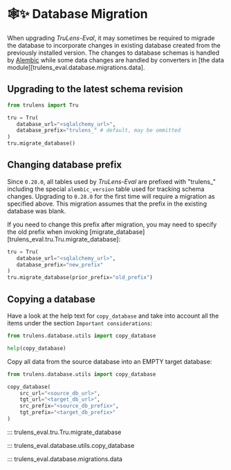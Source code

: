 # 🕸✨ Database Migration

When upgrading _TruLens-Eval_, it may sometimes be required to migrade the
database to incorporate changes in existing database created from the previously
installed version. The changes to database schemas is handled by
[Alembic](https://github.com/sqlalchemy/alembic/) while some data changes are
handled by converters in [the data
module][trulens_eval.database.migrations.data].

## Upgrading to the latest schema revision

```python
from trulens import Tru

tru = Tru(
   database_url="<sqlalchemy_url>",
   database_prefix="trulens_" # default, may be ommitted
)
tru.migrate_database()
```

## Changing database prefix

Since `0.28.0`, all tables used by _TruLens-Eval_ are prefixed with "trulens_"
including the special `alembic_version` table used for tracking schema changes.
Upgrading to `0.28.0` for the first time will require a migration as specified
above. This migration assumes that the prefix in the existing database was
blank.

If you need to change this prefix after migration, you may need to specify the
old prefix when invoking
[migrate_database][trulens_eval.tru.Tru.migrate_database]:

```python
tru = Tru(
   database_url="<sqlalchemy_url>",
   database_prefix="new_prefix"
)
tru.migrate_database(prior_prefix="old_prefix")
```

## Copying a database

Have a look at the help text for `copy_database` and take into account all the
items under the section `Important considerations`:

```python
from trulens.database.utils import copy_database

help(copy_database)
```

Copy all data from the source database into an EMPTY target database:

```python
from trulens.database.utils import copy_database

copy_database(
    src_url="<source_db_url>",
    tgt_url="<target_db_url>",
    src_prefix="<source_db_prefix>",
    tgt_prefix="<target_db_prefix>"
)
```

::: trulens_eval.tru.Tru.migrate_database

::: trulens_eval.database.utils.copy_database

::: trulens_eval.database.migrations.data
